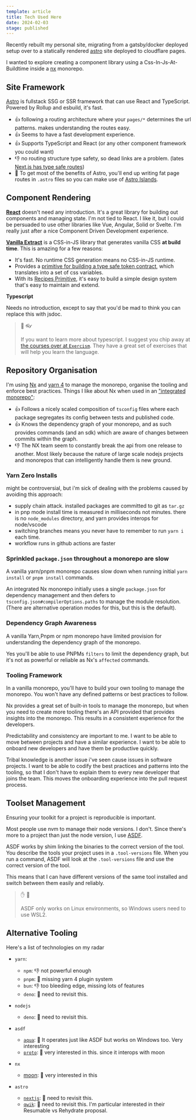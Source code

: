 ```yaml
---
template: article
title: Tech Used Here
date: 2024-02-03
stage: published
---
```


Recently rebuilt my personal site, migrating from a gatsby/docker deployed setup over to a statically
rendered [astro](https://astro.build) site deployed to cloudflare pages.

I wanted to explore creating a component library using a Css-In-Js-At-Buildtime inside a [nx](https://nx.dev/) monorepo.

## Site Framework

[Astro](https://docs.astro.build/en/concepts/why-astro) is fullstack SSG or SSR framework that can use React and TypeScript. Powered by Rollup and esbuild, it's fast.

- 👍 following a routing architecture where your `pages/*` determines the url patterns. makes understanding the routes easy.
- 👍 Seems to have a fast development experience.
- 👍 Supports TypeScript and React (or any other component framework you could want)
- 👎 no routing structure type safety, so dead links are a problem. (lates [Next.js has type safe routes](https://nextjs.org/docs/app/building-your-application/configuring/typescript#statically-typed-links))
- 🤔 To get most of the benefits of Astro, you'll end up writing fat page routes in `.astro` files so you can make use of [Astro Islands](https://docs.astro.build/en/concepts/islands/).

## Component Rendering

**[React](https://react.dev/)** doesn't need any introduction. It's a great library for building out components and managing state.
I'm not tied to React. I like it, but I could be persuaded to use other libraries like Vue, Angular, Solid or Svelte.
I'm really just after a nice Component Driven Development experience.

**[Vanilla Extract](https://vanilla-extract.style/)** is a CSS-in-JS library that generates vanilla CSS **at build time**.
This is amazing for a few reasons:

- It's fast. No runtime CSS generation means no CSS-in-JS runtime.
- Provides a [primitive for building a type safe token contract](https://vanilla-extract.style/documentation/global-api/create-global-theme-contract/), which translates into a set of css variables.
- With its [Recipes Primitive](https://vanilla-extract.style/documentation/packages/recipes/), it's easy to build a simple design system that's easy to maintain and extend.

**Typescript**

Needs no introduction, except to say that you'd be mad to think you can replace this with jsdoc.

> 📖 👓
>
> If you want to learn more about typescript. I suggest you chip away at [the courses over at `Exercism`](https://exercism.org/tracks/typescript). They have a great set of exercises that will help you learn the language.

## Repository Organisation

I'm using [Nx](https://nx.dev/) and [yarn 4](https://yarnpkg.com/features/caching) to manage the monorepo, organise the tooling and enforce best practices. Things I like about Nx when used in an ["integrated monorepo"](https://nx.dev/concepts/integrated-vs-package-based):

- 👍 Follows a nicely scaled composition of `tsconfig` files where each package segregates its config between tests and published code.
- 👍 Knows the dependency graph of your monorepo, and as such provides commands (and an sdk) which are aware of changes between commits within the graph.
- 👎 The NX team seem to constantly break the api from one release to another. Most likely because the nature of large scale nodejs projects and monorepos that can intelligently handle them is new ground.

### Yarn Zero Installs

might be controversial, but i'm sick of dealing with the problems caused by avoiding this approach:

- supply chain attack. installed packages are committed to git as `tar.gz`
- in pnp mode install time is measured in milliseconds not minutes. there is no `node_modules` directory, and yarn provides interops for node/vscode
- switching branches means you never have to remember to run `yarn i` each time.
- workflow runs in github actions are faster

### Sprinkled `package.json` throughout a monorepo are slow

A vanilla yarn/pnpm monorepo causes slow down when running initial `yarn install` or `pnpm install` commands.

An integrated Nx monorepo initially uses a single `package.json` for dependency management and then defers to `tsconfig.json#compilerOptions.paths` to manage the module resolution. (There are alternative operation modes for this, but this is the default).

### Dependency Graph Awareness

A vanilla Yarn,Pnpm or npm monorepo have limited provision for understanding the dependency graph of the monorepo.

Yes you'll be able to use PNPMs `filters` to limit the dependency graph, but it's not as powerful or reliable as Nx's `affected` commands.

### Tooling Framework

In a vanilla monorepo, you'll have to build your own tooling to manage the monorepo. You won't have any defined patterns or best practices to follow.

Nx provides a great set of built-in tools to manage the monorepo, but when you need to create more tooling there's an API provided that provides insights into the monorepo. This results in a consistent experience for the developers.

Predictability and consistency are important to me. I want to be able to move between projects and have a similar experience. I want to be able to onboard new developers and have them be productive quickly.

Tribal knowledge is another issue i've seen cause issues in software projects. I want to be able to codify the best practices and patterns into the tooling, so that I don't have to explain them to every new developer that joins the team. This moves the onboarding experience into the pull request process.

## Toolset Management

Ensuring your toolkit for a project is reproducible is important.

Most people use nvm to manage their node versions. I don't. Since there's more to a project than just the node version, I use [ASDF](https://asdf-vm.com/).

ASDF works by shim linking the binaries to the correct version of the tool. You describe the tools your project uses in a `.tool-versions` file. When you run a command, ASDF will look at the `.tool-versions` file and use the correct version of the tool.

This means that I can have different versions of the same tool installed and switch between them easily and reliably.

> ✋ 🥼
>
> ASDF only works on Linux environments, so Windows users need to use WSL2.

## Alternative Tooling

Here's a list of technologies on my radar

- `yarn`:

  - `npm`: 👎 not powerful enough
  - `pnpm`: 🤷 missing yarn 4 plugin system
  - `bun`: 👎 too bleeding edge, missing lots of features
  - `deno`: 🤔 need to revisit this.

- `nodejs`

  - `deno`: 🤔 need to revisit this.

- `asdf`

  - [`aqua`](https://github.com/aquaproj/aqua): 🤩 It operates just like ASDF but works on Windows too. Very interesting
  - [`proto`](https://moonrepo.dev/proto): 🤩 very interested in this. since it interops with moon

- `nx`

  - [moon](https://moonrepo.dev/moon): 🤩 very interested in this

- `astro`
  - [`nextjs`](https://nextjs.org/): 🤔 need to revisit this.
  - [`qwik`](https://qwik.dev/): 🤔 need to revisit this. I'm particular interested in their Resumable vs Rehydrate proposal.
